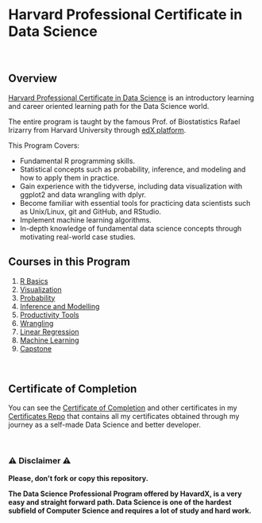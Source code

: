 # Harvard Professional Certificate in Data Science

<br/>

## Overview
[Harvard Professional Certificate in Data Science](https://www.edx.org/course/r-basics-2) is an introductory learning and career oriented learning path for the Data Science world.  

The entire program is taught by the famous Prof. of Biostatistics Rafael Irizarry from Harvard University through [edX platform](https://www.edx.org).

This Program Covers:

- Fundamental R programming skills.
- Statistical concepts such as probability, inference, and modeling and how to apply them in practice.
- Gain experience with the tidyverse, including data visualization with ggplot2 and data wrangling with dplyr.
- Become familiar with essential tools for practicing data scientists such as Unix/Linux, git and GitHub, and RStudio.
- Implement machine learning algorithms.
- In-depth knowledge of fundamental data science concepts through motivating real-world case studies.

## Courses in this Program

1) [R Basics](./01%20-%20PH125.1x%20-%20R%20Basics)
2) [Visualization](./02%20-%20PH125.2x%20-%20Visualization)
3) [Probability](./03%20-%20PH125.3x%20-%20Probability)
4) [Inference and Modelling](./04%20-%20PH125.4x%20-%20Inference%20and%20Modelling)
5) [Productivity Tools](./05%20-%20PH125.5x%20-%20Productivity%20Tools)
6) [Wrangling](./06%20-%20PH125.6x%20-%20Wrangling)
7) [Linear Regression](./07%20-%20PH125.7x%20-%20Linear%20Regression)
8) [Machine Learning](./08%20-%20PH125.8x%20-%20Machine%20Learning)
9) [Capstone](./09%20-%20PH125.9x%20-%20Capstone)

<br/>

## Certificate of Completion
You can see the [Certificate of Completion](https://github.com/AlessandroCorradini/Certificates/blob/master/Edx%20-%20Harvard%20University%20-%20Data%20Science%20Professional.pdf) and other certificates in my [Certificates Repo](https://github.com/AlessandroCorradini/Certificates) that contains all my certificates obtained through my journey as a self-made Data Science and better developer.

<br/>

### ⚠️ Disclaimer ⚠️
**Please, don't fork or copy this repository.**

**The Data Science Professional Program offered by HavardX, is a very easy and straight forward path. Data Science is one of the hardest subfield of Computer Science and requires a lot of study and hard work.**
